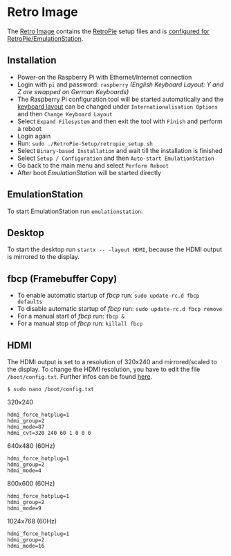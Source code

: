# Retro Image
The [Retro Image](https://github.com/watterott/RPi-Display#sd-card-image-for-raspberry-pi) contains the [RetroPie](https://github.com/RetroPie/RetroPie-Setup) setup files and is [configured for RetroPie/EmulationStation](https://github.com/watterott/RPi-Display/blob/master/docu/FAQ.md#how-to-install-and-run-retropie-on-the-display).


## Installation
* Power-on the Raspberry Pi with Ethernet/Internet connection
* Login with ```pi``` and password: ```raspberry``` *(English Keyboard Layout: Y and Z are swapped on German Keyboards)*
* The Raspberry Pi configuration tool will be started automatically and the [keyboard layout](https://www.raspberrypi.org/documentation/configuration/raspi-config.md#change-locale) can be changed under ```Internationalisation Options``` and then ```Change Keyboard Layout```
* Select ```Expand Filesystem``` and then exit the tool with ```Finish``` and perform a reboot
* Login again
* Run: ```sudo ./RetroPie-Setup/retropie_setup.sh```
* Select ```Binary-based Installation``` and wait till the installation is finished
* Select ```Setup / Configuration``` and then ```Auto-start EmulationStation```
* Go back to the main menu and select ```Perform Reboot```
* After boot *EmulationStation* will be started directly


## EmulationStation
To start EmulationStation run ```emulationstation```.


## Desktop
To start the desktop run ```startx -- -layout HDMI```, because the HDMI output is mirrored to the display.


## fbcp (Framebuffer Copy)
* To enable automatic startup of *fbcp* run: ```sudo update-rc.d fbcp defaults```
* To disable automatic startup of *fbcp* run: ```sudo update-rc.d fbcp remove```
* For a manual start of *fbcp* run: ```fbcp &```
* For a manual stop of *fbcp* run: ```killall fbcp```


## HDMI
The HDMI output is set to a resolution of 320x240 and mirrored/scaled to the display.
To change the HDMI resolution, you have to edit the file ```/boot/config.txt```.
Further infos can be found [here](http://elinux.org/RPiconfig#Video_mode_options).

```
$ sudo nano /boot/config.txt
```
320x240
```
hdmi_force_hotplug=1
hdmi_group=2
hdmi_mode=87
hdmi_cvt=320 240 60 1 0 0 0
```
640x480 (60Hz)
```
hdmi_force_hotplug=1
hdmi_group=2
hdmi_mode=4
```
800x600 (60Hz)
```
hdmi_force_hotplug=1
hdmi_group=2
hdmi_mode=9
```
1024x768 (60Hz)
```
hdmi_force_hotplug=1
hdmi_group=2
hdmi_mode=16
```
